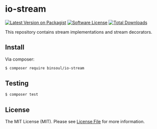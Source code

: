 # io-stream

[![Latest Version on Packagist][ico-version]][link-packagist]
[![Software License][ico-license]](LICENSE.md)
[![Total Downloads][ico-downloads]][link-downloads]

This repository contains stream implementations and stream decorators.

## Install

Via composer:

``` bash
$ composer require binsoul/io-stream
```

## Testing

``` bash
$ composer test
```

## License

The MIT License (MIT). Please see [License File](LICENSE.md) for more information.

[ico-version]: https://img.shields.io/packagist/v/binsoul/io-stream.svg?style=flat-square
[ico-license]: https://img.shields.io/badge/license-MIT-brightgreen.svg?style=flat-square
[ico-downloads]: https://img.shields.io/packagist/dt/binsoul/io-stream.svg?style=flat-square

[link-packagist]: https://packagist.org/packages/binsoul/io-stream
[link-downloads]: https://packagist.org/packages/binsoul/io-stream
